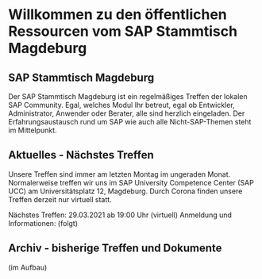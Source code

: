 # Willkommen zu den öffentlichen Ressourcen vom SAP Stammtisch Magdeburg

## SAP Stammtisch Magdeburg

Der SAP Stammtisch Magdeburg ist ein regelmäßiges Treffen der lokalen SAP Community. Egal, welches Modul Ihr betreut, egal ob Entwickler, Administrator, Anwender oder Berater, alle sind herzlich eingeladen. Der Erfahrungsaustausch rund um SAP wie auch alle Nicht-SAP-Themen steht im Mittelpunkt.

## Aktuelles - Nächstes Treffen

Unsere Treffen sind immer am letzten Montag im ungeraden Monat. Normalerweise treffen wir uns im SAP University Competence Center (SAP UCC) am Universitätsplatz 12, Magdeburg. Durch Corona finden unsere Treffen derzeit nur virtuell statt.

Nächstes Treffen: 29.03.2021 ab 19:00 Uhr (virtuell)
Anmeldung und Informationen: (folgt)

## Archiv - bisherige Treffen und Dokumente
(im Aufbau)
